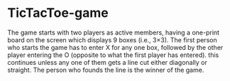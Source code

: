 # TicTacToe-game
The game starts with two players as active members, having a one-print board on the screen which displays 9 boxes (i.e., 3×3). 
The first person who starts the game has to enter X for any one box, followed by the other player entering the O (opposite to what the first player has entered). this continues unless any one of them gets a line cut either diagonally or straight. 
The person who founds the line is the winner of the game. 
